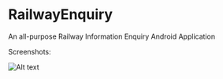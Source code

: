 # RailwayEnquiry
 
 An all-purpose Railway Information Enquiry Android Application
 
Screenshots:

![Alt text](https://i.ibb.co/RcMmpHh/Screenshot-20200217-142054.jpg "Home Screen")


